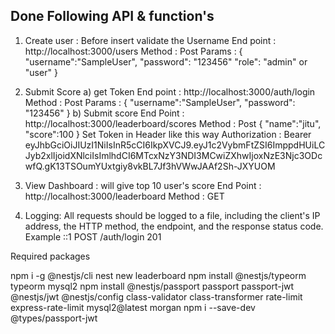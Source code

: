 Done Following API & function's
-----------------------------------
1. Create user : Before insert validate the Username
End point : http://localhost:3000/users
Method : Post
Params : {
		"username":"SampleUser",
		"password": "123456"
		"role": "admin" or "user"
	 }

2. Submit Score 
   a) get Token 
	End point : http://localhost:3000/auth/login
	Method : Post
	Params : {
			"username":"SampleUser",
			"password": "123456"
		 }
   b) Submit score 
	End Point : http://localhost:3000/leaderboard/scores
	Method : Post
	{
    		"name":"jitu",
    		"score":100
	}
	Set Token in Header like this way
	Authorization : Bearer eyJhbGciOiJIUzI1NiIsInR5cCI6IkpXVCJ9.eyJ1c2VybmFtZSI6ImppdHUiLCJyb2xlIjoidXNlciIsImlhdCI6MTcxNzY3NDI3MCwiZXhwIjoxNzE3Njc3ODcwfQ.gK13TSOumYUxtgiy8vkBL7Jf3hVWwJAAf2Sh-JXYUOM
3. View Dashboard : will give top 10 user's score
	End Point : http://localhost:3000/leaderboard
	Method : GET
	
4. Logging: All requests should be logged to a file, including the client's IP address,
	the HTTP method, the endpoint, and the response status code.
	Example ::1 POST /auth/login 201

  Required packages 
 
  npm i -g @nestjs/cli
  nest new leaderboard
  npm install @nestjs/typeorm typeorm mysql2
  npm install @nestjs/passport passport passport-jwt @nestjs/jwt @nestjs/config class-validator class-transformer rate-limit express-rate-limit  mysql2@latest morgan
  npm i --save-dev @types/passport-jwt
 
  
  



